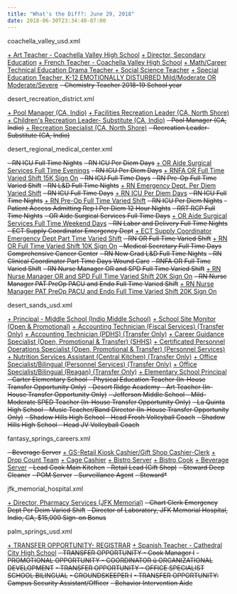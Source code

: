```yaml
---
title: "What's the Diff?: June 29, 2018"
date: 2018-06-30T23:34:40-07:00
---
```


coachella_valley_usd.xml

<ins>+    Art Teacher - Coachella Valley High School</ins>
<ins>+    Director, Secondary Education</ins>
<ins>+    French Teacher - Coachella Valley High School</ins>
<ins>+    Math/Career Technical Education Drama Teacher </ins>
<ins>+    Social Science Teacher</ins>
<ins>+    Special Education Teacher, K-12 EMOTIONALLY DISTURBED Mild/Moderate OR Moderate/Severe</ins>
<del>-    Chemistry Teacher 2018-19 School year</del>

desert_recreation_district.xml

<ins>+    Pool Manager  (CA, Indio)</ins>
<ins>+    Facilities Recreation Leader  (CA, North Shore)</ins>
<ins>+    Children&apos;s Recreation Leader- Substitute  (CA, Indio)</ins>
<del>-    Pool Manager  (CA, Indio)</del>
<ins>+    Recreation Specialist  (CA, North Shore)</ins>
<del>-    Recreation Leader- Substitute  (CA, Indio)</del>

desert_regional_medical_center.xml

<del>-    RN ICU Full Time Nights</del>
<del>-    RN ICU Per Diem Days</del>
<ins>+    OR Aide Surgical Services Full Time Evenings</ins>
<del>-    RN ICU Per Diem Days</del>
<ins>+    RNFA OR Full Time Varied Shift 15K Sign On</ins>
<del>-    RN ICU Full Time Days</del>
<del>-    RN Pre-Op Full Time Varied Shift</del>
<del>-    RN L&amp;D Full Time Nights</del>
<ins>+    RN Emergency Dept. Per Diem Varied Shift</ins>
<del>-    RN ICU Full Time Days</del>
<ins>+    RN ICU Per Diem Days</ins>
<del>-    RN ICU Full Time Nights</del>
<ins>+    RN Pre-Op Full Time Varied Shift</ins>
<del>-    RN ICU Per Diem Nights</del>
<del>-    Patient Access Admitting Rep I Per Diem 12 Hour Nights</del>
<del>-    RRT RCP Full Time Nights</del>
<del>-    OR Aide Surgical Services Full Time Days</del>
<ins>+    OR Aide Surgical Services Full Time Weekend Days</ins>
<del>-    RN Labor and Delivery Full Time Nights</del>
<del>-    ECT Supply Coordinator Emergency Dept</del>
<ins>+    ECT Supply Coordinator Emergency Dept Part Time Varied Shift</ins>
<del>-    RN OR Full Time Varied Shift</del>
<ins>+    RN OR Full Time Varied Shift 10K Sign On</ins>
<del>-    Medical Secretary Full Time Days Comprehensive Cancer Center</del>
<del>-    RN New Grad L&amp;D Full Time Nights</del>
<del>-    RN Clinical Coordinator Part Time Days Wound Care</del>
<del>-    RNFA OR Full Time Varied Shift</del>
<del>-    RN Nurse Manager OR and SPD Full Time Varied Shift</del>
<ins>+    RN Nurse Manager OR and SPD Full Time Varied Shift 20K Sign On</ins>
<del>-    RN Nurse Manager PAT PreOp PACU and Endo Full Time Varied Shift</del>
<ins>+    RN Nurse Manager PAT PreOp PACU and Endo Full Time Varied Shift 20K Sign On</ins>

desert_sands_usd.xml

<ins>+    Principal - Middle School (Indio Middle School)</ins>
<ins>+    School Site Monitor (Open &amp; Promotional)</ins>
<ins>+    Accounting Technician (Fiscal Services) (Transfer Only)</ins>
<ins>+    Accounting Technician (PDHS) (Transfer Only)</ins>
<ins>+    Career Guidance Specialist (Open, Promotional &amp; Transfer) (SHHS)</ins>
<ins>+    Certificated Personnel Operations Specialist (Open, Promotional &amp; Transfer) (Personnel Services)</ins>
<ins>+    Nutrition Services Assistant (Central Kitchen) (Transfer Only)</ins>
<ins>+    Office Specialist/Bilingual (Personnel Services) (Transfer Only)</ins>
<ins>+    Office Specialist/Bilingual (Reagan) (Transfer Only)</ins>
<ins>+    Elementary School Principal </ins>
<del>-    Carter Elementary School - Physical Education Teacher (In-House Transfer Opportunity Only)</del>
<del>-    Desert Ridge Academy - Art Teacher (In-House Transfer Opportunity Only)</del>
<del>-    Jefferson Middle School - Mild-Moderate SPED Teacher (In-House Transfer Opportunity Only)</del>
<del>-    La Quinta High School - Music Teacher/Band Director (In-House Transfer Opportunity Only)</del>
<del>-    Shadow Hills High School - Head Frosh Volleyball Coach</del>
<del>-    Shadow Hills High School - Head JV Volleyball Coach</del>

fantasy_springs_careers.xml

<del>-     Beverage Server</del>
<ins>+     GS-Retail Kiosk Cashier/Gift Shop Cashier-Clerk</ins>
<ins>+     Drop Count Team</ins>
<ins>+     Cage Cashier</ins>
<ins>+     Bistro Server</ins>
<ins>+     Bistro Cook</ins>
<ins>+     Beverage Server</ins>
<del>-     Lead Cook Main Kitchen</del>
<del>-     Retail Lead (Gift Shop)</del>
<del>-     Steward Deep Cleaner</del>
<del>-     POM Server</del>
<del>-     Surveillance Agent</del>
<del>-     Steward*</del>

jfk_memorial_hospital.xml

<ins>+    Director, Pharmacy Services (JFK Memorial)</ins>
<del>-    Chart Clerk Emergency Dept Per Deim Varied Shift</del>
<del>-    Director of Laboratory, JFK Memorial Hospital, Indio, CA, $15,000 Sign-on Bonus</del>

palm_springs_usd.xml

<ins>+    TRANSFER OPPORTUNITY- REGISTRAR</ins>
<ins>+    Spanish Teacher - Cathedral City High School</ins>
<del>-    TRANSFER OPPORTUNITY - Cook Manager I</del>
<del>-    PROMOTIONAL OPPORTUNITY - COORDINATOR û ORGANIZATIONAL DEVELOPMENT</del>
<del>-    TRANSFER OPPORTUNITY - OFFICE SPECIALIST SCHOOL BILINGUAL</del>
<del>-    GROUNDSKEEPER I</del>
<del>-    TRANSFER OPPORTUNITY: Campus Security Assistant/Officer</del>
<del>-    Behavior Intervention Aide</del>
